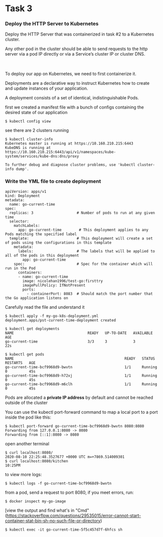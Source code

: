 # Task 3
### Deploy the HTTP Server to Kubernetes
Deploy the HTTP Server that was containerized in task #2 to a Kubernetes cluster. 

Any other pod in the cluster should be able to send requests to the http server via a pod IP directly or via a Service’s cluster IP or cluster DNS. 

<br><br>
To deploy our app on Kubernetes, we need to first containerize it.

Deployments are a declarative way to instruct Kubernetes how to create and update instances of your application. 

A deployment consists of a set of identical, indistinguishable Pods.

first we created a manifest file with a bunch of configs containing the desired state of our application

```
$ kubectl config view
```

see there are 2 clusters running

```
$ kubectl cluster-info
Kubernetes master is running at https://10.160.210.215:6443
KubeDNS is running at https://10.160.210.215:6443/api/v1/namespaces/kube-system/services/kube-dns:dns/proxy

To further debug and diagnose cluster problems, use 'kubectl cluster-info dump'.
```

### Write the YML file to create deployment
```
apiVersion: apps/v1
kind: Deployment                 
metadata:
  name: go-current-time         
spec:
  replicas: 3                    # Number of pods to run at any given time
  selector:
    matchLabels:
      app: go-current-time        # This deployment applies to any Pods matching the specified label
  template:                      # This deployment will create a set of pods using the configurations in this template
    metadata:
      labels:                    # The labels that will be applied to all of the pods in this deployment
        app: go-current-time 
    spec:                        # Spec for the container which will run in the Pod
      containers:
      - name: go-current-time
        image: nicolehan1996/test-go:firsttry
        imagePullPolicy: IfNotPresent
        ports:
          - containerPort: 8083  # Should match the port number that the Go application listens on
```

Carefully read the file and understand it

```
$ kubectl apply -f my-go-k8s-deployment.yml
deployment.apps/pst-current-time-deployment created

$ kubectl get deployments
NAME                                  READY   UP-TO-DATE   AVAILABLE   AGE
go-current-time                       3/3     3            3           22s

$ kubectl get pods
NAME                                                   READY   STATUS    RESTARTS   AGE
go-current-time-bcf9968d9-bwvtn                        1/1     Running   0          45s
go-current-time-bcf9968d9-h72xj                        1/1     Running   0          45s
go-current-time-bcf9968d9-m6clh                        1/1     Running   0          45s
```

Pods are allocated a **private IP address** by default and cannot be reached outside of the cluster

You can use the kubectl port-forward command to map a local port to a port inside the pod like this:
```
$ kubectl port-forward go-current-time-bcf9968d9-bwvtn 8080:8080
Forwarding from 127.0.0.1:8080 -> 8080
Forwarding from [::1]:8080 -> 8080
```

open another terminal
```
$ curl localhost:8080/
2020-08-10 22:25:48.3527677 +0000 UTC m=+7869.514009301
$ curl localhost:8080/kitchen
10:25PM
```

to view more logs:
```
$ kubectl logs -f go-current-time-bcf9968d9-bwvtn
```

from a pod, send a request to port 8080, if you meet errors, run:
```
$ docker inspect my-go-image
```
[view the output and find what's in "Cmd"\(https://stackoverflow.com/questions/29535015/error-cannot-start-container-stat-bin-sh-no-such-file-or-directory)

```
$ kubectl exec -it go-current-time-5f5c457d7f-6hfcs sh
```
